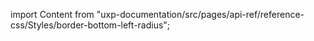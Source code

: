 
import Content from "uxp-documentation/src/pages/api-ref/reference-css/Styles/border-bottom-left-radius";

<Content query="product=xd"/>

